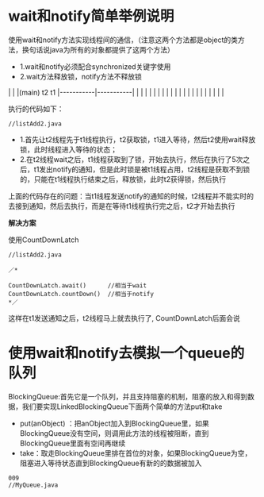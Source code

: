 # wait和notify简单举例说明

使用wait和notify方法实现线程间的通信，（注意这两个方法都是object的类方法，换句话说java为所有的对象都提供了这两个方法）

* 1.wait和notify必须配合synchronized关键字使用
* 2.wait方法释放锁，notify方法不释放锁

|
|
|(main)    t2          t1
|-----------|-----------|
|           |           |
|           |           |
|           |           |
|           |           |
|           |           |
|           |           |
|           |           |

执行的代码如下：

```
//listAdd2.java

```

* 1.首先让t2线程先于t1线程执行，t2获取锁，t1进入等待，然后t2使用wait释放锁，此时线程进入等待的状态；
* 2.在t2线程wait之后，t1线程获取到了锁，开始去执行，然后在执行了5次之后，t1发出notify的通知，但是此时锁是被t1线程占用，t2线程是获取不到锁的，只能在t1线程执行结束之后，释放锁，此时t2获得锁，然后执行


上面的代码存在的问题：当t1线程发送notify的通知的时候，t2线程并不能实时的去接到通知，然后去执行，而是在等待t1线程执行完之后，t2才开始去执行


**解决方案**

使用CountDownLatch
```
//listAdd2.java

／*

CountDownLatch.await()      //相当于wait
CountDownLatch.countDown()  //相当于notify
*／
```

这样在t1发送通知之后，t2线程马上就去执行了, CountDownLatch后面会说


# 使用wait和notify去模拟一个queue的队列

BlockingQueue:首先它是一个队列，并且支持阻塞的机制，阻塞的放入和得到数据，我们要实现LinkedBlockingQueue下面两个简单的方法put和take

* put(anObject) ：把anObject加入到BlockingQueue里，如果BlockingQueue没有空间，则调用此方法的线程被阻断，直到BlockingQueue里面有空间再继续
* take：取走BlockingQueue里排在首位的对象，如果BlockingQueue为空，阻塞进入等待状态直到BlockingQueue有新的的数据被加入


```
009
//MyQueue.java

```










